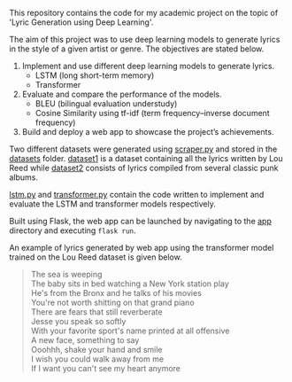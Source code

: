 This repository contains the code for my academic project on the topic of 'Lyric Generation using Deep Learning'.

The aim of this project was to use deep learning models to generate lyrics in the style of a given artist or genre. The objectives are stated below.

1. Implement and use different deep learning models to generate lyrics.
    * LSTM (long short-term memory)
    * Transformer
2. Evaluate and compare the performance of the models.
    * BLEU (bilingual evaluation understudy)
    * Cosine Similarity using tf-idf (term frequency–inverse document frequency)
3. Build and deploy a web app to showcase the project’s achievements.

Two different datasets were generated using [scraper.py](scraper.py) and stored in the [datasets](datasets) folder. [dataset1](datasets/dataset1.txt) is a dataset containing all the lyrics written by Lou Reed while [dataset2](datasets/dataset2.txt) consists of lyrics compiled from several classic punk albums.

[lstm.py](lstm.py) and [transformer.py](transformer.py) contain the code written to implement and evaluate the LSTM and transformer models respectively.

Built using Flask, the web app can be launched by navigating to the [app](app) directory and executing  `flask run`.

An example of lyrics generated by web app using the transformer model trained on the Lou Reed dataset is given below.

>The sea is weeping  
The baby sits in bed watching a New York station play  
He's from the Bronx and he talks of his movies  
You're not worth shitting on that grand piano  
There are fears that still reverberate  
Jesse you speak so softly  
With your favorite sport's name printed at all offensive  
A new face, something to say  
Ooohhh, shake your hand and smile  
I wish you could walk away from me  
If I want you can't see my heart anymore
